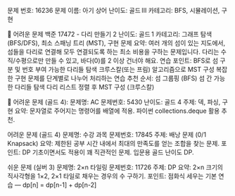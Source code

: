 문제 번호: 16236
문제 이름: 아기 상어
난이도: 골드 III
카테고리: BFS, 시뮬레이션, 구현

🚀 어려운 문제
백준 17472 - 다리 만들기 2
난이도: 골드 1
카테고리: 그래프 탐색 (BFS/DFS), 최소 스패닝 트리 (MST), 구현
문제 요약:
여러 개의 섬이 있는 지도에서, 섬들을 다리로 연결해 모두 연결되도록 하는 최소 비용을 구하는 문제입니다.
다리는 수직/수평으로만 만들 수 있고, 바다(0)를 2 이상 건너야 해요.
연습 포인트:
BFS로 섬 구분 및 번호 부여
가능한 다리들 탐색
크루스칼(또는 프림) 알고리즘으로 MST 구성
복잡한 구현 문제를 단계별로 나누어 처리하는 연습
추천 순서:
섬 그룹핑 (BFS)
섬 간 가능한 다리들 탐색
다리 리스트 정렬 후 MST 구성 (크루스칼)

🔴 어려운 문제 (골드 4):
문제명: AC
문제번호: 5430
난이도: 골드 4
주제: 덱, 파싱, 구현
요약: 문자열로 주어지는 명령어를 배열에 적용. 파이썬 collections.deque 활용 추천.

 어려운 문제 (골드 4)
문제명: 수강 과목
문제번호: 17845
주제: 배낭 문제 (0/1 Knapsack)
요약: 제한된 공부 시간 내에서 최대의 만족도를 얻는 조합을 찾는 문제.
포인트: DP 기초이면서도 적용이 꽤 직관적인 문제. 입문용 골드 난이도 DP.

 쉬운 문제 (실버 3)
문제명: 2×n 타일링
문제번호: 11726
주제: DP
요약: 2×n 크기의 직사각형을 1×2, 2×1 타일로 채우는 경우의 수 구하기.
포인트: 점화식 세우는 기본 연습 — dp[n] = dp[n-1] + dp[n-2]
